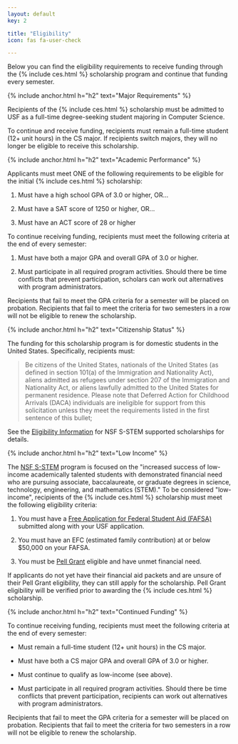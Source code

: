 ```yaml
---
layout: default
key: 2

title: "Eligibility"
icon: fas fa-user-check

---
```


Below you can find the eligibility requirements to receive funding through the {% include ces.html %} scholarship program and continue that funding every semester.

{% include anchor.html h="h2" text="Major Requirements" %}

Recipients of the {% include ces.html %} scholarship must be admitted to USF as a full-time degree-seeking student majoring in Computer Science.

To continue and receive funding, recipients must remain a full-time student (12+ unit hours) in the CS major. If recipients switch majors, they will no longer be eligible to receive this scholarship.

{% include anchor.html h="h2" text="Academic Performance" %}

Applicants must meet ONE of the following requirements to be eligible for the initial {% include ces.html %} scholarship:

  1. Must have a high school GPA of 3.0 or higher, OR...

  2. Must have a SAT score of 1250 or higher, OR...

  3. Must have an ACT score of 28 or higher

To continue receiving funding, recipients must meet the following criteria at the end of every semester:

  1. Must have both a major GPA and overall GPA of 3.0 or higher.

  2. Must participate in all required program activities. Should there be time conflicts that prevent participation, scholars can work out alternatives with program administrators.

Recipients that fail to meet the GPA criteria for a semester will be placed on probation. Recipients that fail to meet the criteria for two semesters in a row will not be eligible to renew the scholarship.

{% include anchor.html h="h2" text="Citizenship Status" %}

The funding for this scholarship program is for domestic students in the United States. Specifically, recipients must:

> Be citizens of the United States, nationals of the United States (as defined in section 101(a) of the Immigration and Nationality Act), aliens admitted as refugees under section 207 of the Immigration and Nationality Act, or aliens lawfully admitted to the United States for permanent residence. Please note that Deferred Action for Childhood Arrivals (DACA) individuals are ineligible for support from this solicitation unless they meet the requirements listed in the first sentence of this bullet;

See the [Eligibility Information](https://www.nsf.gov/pubs/2017/nsf17527/nsf17527.htm#elig) for NSF S-STEM supported scholarships for details.

{% include anchor.html h="h2" text="Low Income" %}

The [NSF S-STEM](https://www.nsf.gov/funding/pgm_summ.jsp?pims_id=5257) program is focused on the "increased success of low-income academically talented students with demonstrated financial need who are pursuing associate, baccalaureate, or graduate degrees in science, technology, engineering, and mathematics (STEM)." To be considered "low-income", recipients of the {% include ces.html %} scholarship must meet the following eligibility criteria:

  1. You must have a [Free Application for Federal Student Aid (FAFSA)](https://studentaid.gov/h/apply-for-aid/fafsa) submitted along with your USF application.

  2. You must have an EFC (estimated family contribution) at or below $50,000 on your FAFSA.

  3. You must be [Pell Grant](https://www2.ed.gov/programs/fpg/index.html) eligible and have unmet financial need.

If applicants do not yet have their financial aid packets and are unsure of their Pell Grant eligibility, they can still apply for the scholarship. Pell Grant eligibility will be verified prior to awarding the {% include ces.html %} scholarship.

{% include anchor.html h="h2" text="Continued Funding" %}

To continue receiving funding, recipients must meet the following criteria at the end of every semester:

  - Must remain a full-time student (12+ unit hours) in the CS major.

  - Must have both a CS major GPA and overall GPA of 3.0 or higher.

  - Must continue to qualify as low-income (see above).

  - Must participate in all required program activities. Should there be time conflicts that prevent participation, recipients can work out alternatives with program administrators.

Recipients that fail to meet the GPA criteria for a semester will be placed on probation. Recipients that fail to meet the criteria for two semesters in a row will not be eligible to renew the scholarship.
